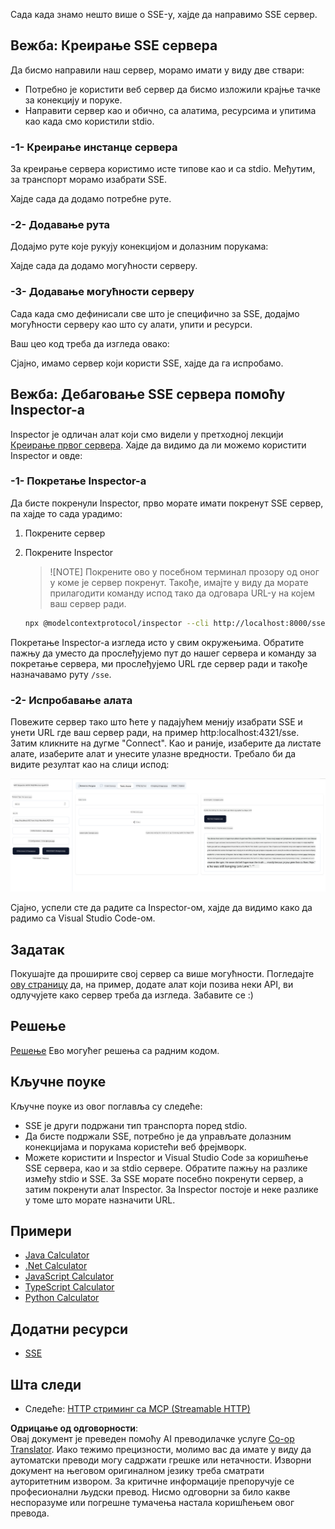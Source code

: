 <!--
CO_OP_TRANSLATOR_METADATA:
{
  "original_hash": "3dd2f1e39277c31b0e57e29d165354d6",
  "translation_date": "2025-06-13T01:15:53+00:00",
  "source_file": "03-GettingStarted/05-sse-server/README.md",
  "language_code": "sr"
}
-->
Сада када знамо нешто више о SSE-у, хајде да направимо SSE сервер.

## Вежба: Креирање SSE сервера

Да бисмо направили наш сервер, морамо имати у виду две ствари:

- Потребно је користити веб сервер да бисмо изложили крајње тачке за конекцију и поруке.
- Направити сервер као и обично, са алатима, ресурсима и упитима као када смо користили stdio.

### -1- Креирање инстанце сервера

За креирање сервера користимо исте типове као и са stdio. Међутим, за транспорт морамо изабрати SSE.

Хајде сада да додамо потребне руте.

### -2- Додавање рута

Додајмо руте које рукују конекцијом и долазним порукама:

Хајде сада да додамо могућности серверу.

### -3- Додавање могућности серверу

Сада када смо дефинисали све што је специфично за SSE, додајмо могућности серверу као што су алати, упити и ресурси.

Ваш цео код треба да изгледа овако:

Сјајно, имамо сервер који користи SSE, хајде да га испробамо.

## Вежба: Дебаговање SSE сервера помоћу Inspector-а

Inspector је одличан алат који смо видели у претходној лекцији [Креирање првог сервера](/03-GettingStarted/01-first-server/README.md). Хајде да видимо да ли можемо користити Inspector и овде:

### -1- Покретање Inspector-а

Да бисте покренули Inspector, прво морате имати покренут SSE сервер, па хајде то сада урадимо:

1. Покрените сервер

1. Покрените Inspector

    > ![NOTE]
    > Покрените ово у посебном терминал прозору од оног у коме је сервер покренут. Такође, имајте у виду да морате прилагодити команду испод тако да одговара URL-у на којем ваш сервер ради.

    ```sh
    npx @modelcontextprotocol/inspector --cli http://localhost:8000/sse --method tools/list
    ```

Покретање Inspector-а изгледа исто у свим окружењима. Обратите пажњу да уместо да прослеђујемо пут до нашег сервера и команду за покретање сервера, ми прослеђујемо URL где сервер ради и такође назначавамо руту `/sse`.

### -2- Испробавање алата

Повежите сервер тако што ћете у падајућем менију изабрати SSE и унети URL где ваш сервер ради, на пример http:localhost:4321/sse. Затим кликните на дугме "Connect". Као и раније, изаберите да листате алате, изаберите алат и унесите улазне вредности. Требало би да видите резултат као на слици испод:

![SSE Server running in inspector](../../../../translated_images/sse-inspector.d86628cc597b8fae807a31d3d6837842f5f9ee1bcc6101013fa0c709c96029ad.sr.png)

Сјајно, успели сте да радите са Inspector-ом, хајде да видимо како да радимо са Visual Studio Code-ом.

## Задатак

Покушајте да проширите свој сервер са више могућности. Погледајте [ову страницу](https://api.chucknorris.io/) да, на пример, додате алат који позива неки API, ви одлучујете како сервер треба да изгледа. Забавите се :)

## Решење

[Решење](./solution/README.md) Ево могућег решења са радним кодом.

## Кључне поуке

Кључне поуке из овог поглавља су следеће:

- SSE је други подржани тип транспорта поред stdio.
- Да бисте подржали SSE, потребно је да управљате долазним конекцијама и порукама користећи веб фрејмворк.
- Можете користити и Inspector и Visual Studio Code за коришћење SSE сервера, као и за stdio сервере. Обратите пажњу на разлике између stdio и SSE. За SSE морате посебно покренути сервер, а затим покренути алат Inspector. За Inspector постоје и неке разлике у томе што морате назначити URL.

## Примери

- [Java Calculator](../samples/java/calculator/README.md)
- [.Net Calculator](../../../../03-GettingStarted/samples/csharp)
- [JavaScript Calculator](../samples/javascript/README.md)
- [TypeScript Calculator](../samples/typescript/README.md)
- [Python Calculator](../../../../03-GettingStarted/samples/python)

## Додатни ресурси

- [SSE](https://developer.mozilla.org/en-US/docs/Web/API/Server-sent_events)

## Шта следи

- Следеће: [HTTP стриминг са MCP (Streamable HTTP)](/03-GettingStarted/06-http-streaming/README.md)

**Одрицање од одговорности**:  
Овај документ је преведен помоћу AI преводилачке услуге [Co-op Translator](https://github.com/Azure/co-op-translator). Иако тежимо прецизности, молимо вас да имате у виду да аутоматски преводи могу садржати грешке или нетачности. Изворни документ на његовом оригиналном језику треба сматрати ауторитетним извором. За критичне информације препоручује се професионални људски превод. Нисмо одговорни за било какве неспоразуме или погрешне тумачења настала коришћењем овог превода.